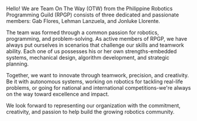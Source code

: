 Hello! 
We are Team On The Way (OTW) from the Philippine Robotics Programming Guild (RPGP) consists of three dedicated and passionate members: Gab Flores, Lehman Lanzuela, and Jonluke Llorente.

The team was formed through a common passion for robotics, programming, and problem-solving. As active members of RPGP, we have always put ourselves in scenarios that challenge our skills and teamwork ability. Each one of us possesses his or her own strengths-embedded systems, mechanical design, algorithm development, and strategic planning.

Together, we want to innovate through teamwork, precision, and creativity. Be it with autonomous systems, working on robotics for tackling real-life problems, or going for national and international competitions-we're always on the way toward excellence and impact. 

We look forward to representing our organization with the commitment, creativity, and passion to help build the growing robotics community.
